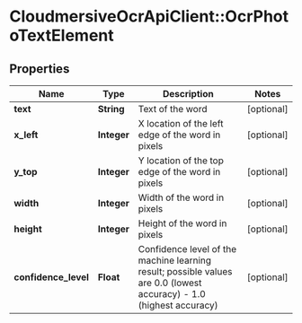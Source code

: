 # CloudmersiveOcrApiClient::OcrPhotoTextElement

## Properties
Name | Type | Description | Notes
------------ | ------------- | ------------- | -------------
**text** | **String** | Text of the word | [optional] 
**x_left** | **Integer** | X location of the left edge of the word in pixels | [optional] 
**y_top** | **Integer** | Y location of the top edge of the word in pixels | [optional] 
**width** | **Integer** | Width of the word in pixels | [optional] 
**height** | **Integer** | Height of the word in pixels | [optional] 
**confidence_level** | **Float** | Confidence level of the machine learning result; possible values are 0.0 (lowest accuracy) - 1.0 (highest accuracy) | [optional] 


